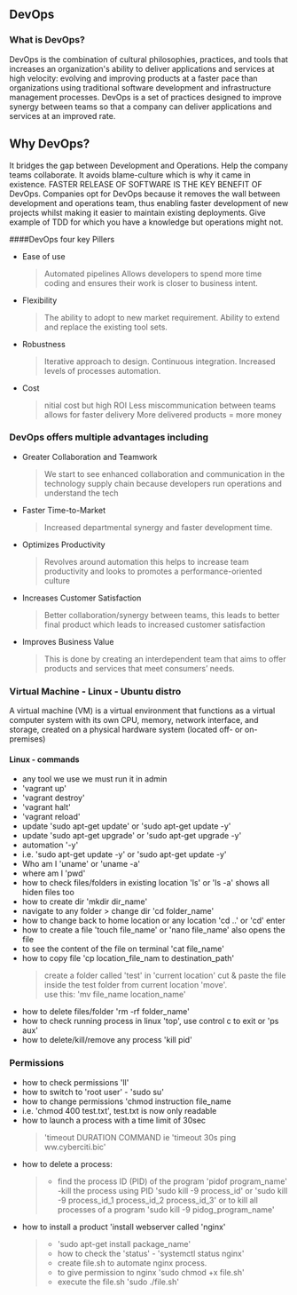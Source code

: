 ## DevOps

### What is DevOps?
DevOps is the combination of cultural philosophies, practices, and tools that increases an organization's ability to deliver applications and services at high velocity: evolving and improving products at a faster pace than organizations using traditional software development and infrastructure management processes. DevOps is a set of practices designed to improve synergy between teams so that a company can deliver applications and services at an improved rate.

## Why DevOps?

It bridges the gap between Development and Operations. Help the company teams collaborate. It avoids blame-culture which is why it came in existence.
FASTER RELEASE OF SOFTWARE IS THE KEY BENEFIT OF DevOps.
Companies opt for DevOps because it removes the wall between development and operations team, thus enabling faster development of new projects whilst making it easier to maintain existing deployments.
Give example of TDD for which you have a knowledge but operations might not.

####DevOps four key Pillers
- Ease of use 
  > Automated pipelines
  > Allows developers to spend more time coding and ensures their work is closer to business intent. 
- Flexibility 
  > The ability to adopt to new market requirement.
  > Ability to extend and replace the existing tool sets.
- Robustness
  > Iterative approach to design.
  > Continuous integration.
  > Increased levels of processes automation.
- Cost
  > nitial cost but high ROI
  > Less miscommunication between teams allows for faster delivery
  > More delivered products = more money
  

### DevOps offers multiple advantages including
- Greater Collaboration and Teamwork
    > We start to see enhanced collaboration and communication in the technology supply chain because developers run operations and understand the tech
- Faster Time-to-Market
    > Increased departmental synergy and faster development time.
- Optimizes Productivity
    > Revolves around automation this helps to increase team productivity and looks to promotes a performance-oriented culture
- Increases Customer Satisfaction
    > Better collaboration/synergy between teams, this leads to better final product which leads to increased customer satisfaction
- Improves Business Value
    > This is done by creating an interdependent team that aims to offer products and services that meet consumers’ needs.


### Virtual Machine - Linux - Ubuntu distro
A virtual machine (VM) is a virtual environment that functions as a virtual computer system with its own CPU, memory, network interface, and storage, created on a physical hardware system (located off- or on-premises)

#### Linux - commands
- any tool we use we must run it in admin
- 'vagrant up'
- 'vagrant destroy'
- 'vagrant halt' 
- 'vagrant reload'
- update 'sudo apt-get update' or 'sudo apt-get update -y'
- update 'sudo apt-get upgrade' or 'sudo apt-get upgrade -y'
- automation '-y'
- i.e. 'sudo apt-get update -y' or 'sudo apt-get update -y'
- Who am I 'uname' or 'uname -a'
- where am I 'pwd'
- how to check files/folders in existing location 'ls' or 'ls -a' shows all hiden files too
- how to create dir 'mkdir dir_name'
- navigate to any folder  > change dir 'cd folder_name'
- how to change back to home location or any location 'cd ..' or 'cd' enter
- how to create a file 'touch file_name' or 'nano file_name' also opens the file
- to see the content of the file on terminal 'cat file_name'
- how to copy file 'cp location_file_nam to destination_path'
    >create a folder called 'test' in 'current location'
    >cut & paste the file inside the test folder from current location 'move'.    
    >use this: 'mv file_name location_name'
- how to delete files/folder 'rm -rf folder_name'
- how to check running process in linux 'top', use control c to exit or 'ps aux'
- how to delete/kill/remove any process 'kill pid' 

 ### Permissions
- how to check permissions 'll'
- how to switch to 'root user' - 'sudo su'
- how to change permissions 'chmod instruction file_name
- i.e. 'chmod 400 test.txt', test.txt is now only readable
- how to launch a process with a time limit of 30sec
    > 'timeout DURATION COMMAND ie 'timeout 30s ping ww.cyberciti.bic'
- how to delete a process:
    >- find the process ID (PID) of the program 'pidof program_name'
    >-kill the process using PID 'sudo kill -9 process_id' or 'sudo kill -9 process_id_1 process_id_2 process_id_3' or to kill all processes of a program 'sudo kill -9 pidog_program_name'
- how to install a product 'install webserver called 'nginx'
  >- 'sudo apt-get install package_name'
  >- how to check the 'status' - 'systemctl status nginx'
  >- create file.sh to automate nginx process.
  >- to give permission to nginx 'sudo chmod +x file.sh'
  >- execute the file.sh 'sudo ./file.sh'


